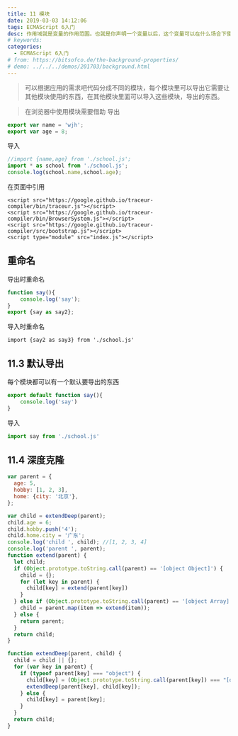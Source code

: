 ```yaml
---
title: 11 模块
date: 2019-03-03 14:12:06
tags: ECMAScript 6入门
desc: 作用域就是变量的作用范围。也就是你声明一个变量以后，这个变量可以在什么场合下使用。以前的JavaScript只有全局作用域，和函数作用域。
# keywords: 
categories:
  - ECMAScript 6入门
# from: https://bitsofco.de/the-background-properties/
# demo: ../../../demos/201703/background.html
---
```


> 可以根据应用的需求吧代码分成不同的模块，每个模块里可以导出它需要让其他模块使用的东西，在其他模块里面可以导入这些模块，导出的东西。

> 在浏览器中使用模块需要借助 导出

```javascript
export var name = 'wjh';
export var age = 8;
```

导入

```javascript
//import {name,age} from './school.js';
import * as school from './school.js';
console.log(school.name,school.age);
```

在页面中引用

```
<script src="https://google.github.io/traceur-compiler/bin/traceur.js"></script>
<script src="https://google.github.io/traceur-compiler/bin/BrowserSystem.js"></script>
<script src="https://google.github.io/traceur-compiler/src/bootstrap.js"></script>
<script type="module" src="index.js"></script>
```

## 重命名

导出时重命名

```javascript
function say(){
	console.log('say');
}
export {say as say2};
```

导入时重命名

```
import {say2 as say3} from './school.js'
```

## 11.3 默认导出

每个模块都可以有一个默认要导出的东西

```javascript
export default function say(){
	console.log('say')
}
```

导入

```javascript
import say from './school.js'
```

## 11.4 深度克隆

```javascript
var parent = {
  age: 5,
  hobby: [1, 2, 3],
  home: {city: '北京'},
};

var child = extendDeep(parent);
child.age = 6;
child.hobby.push('4');
child.home.city = '广东';
console.log('child ', child); //[1, 2, 3, 4]
console.log('parent ', parent);
function extend(parent) {
  let child;
  if (Object.prototype.toString.call(parent) == '[object Object]') {
    child = {};
    for (let key in parent) {
      child[key] = extend(parent[key])
    }
  } else if (Object.prototype.toString.call(parent) == '[object Array]') {
    child = parent.map(item => extend(item));
  } else {
    return parent;
  }
  return child;
}

function extendDeep(parent, child) {
  child = child || {};
  for (var key in parent) {
    if (typeof parent[key] === "object") {
      child[key] = (Object.prototype.toString.call(parent[key]) === "[object Array]") ? [] : {};
      extendDeep(parent[key], child[key]);
    } else {
      child[key] = parent[key];
    }
  }
  return child;
}
```

